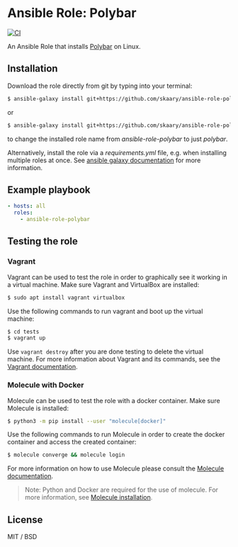 # Ansible Role: Polybar
[![CI](https://github.com/skaary/ansible-role-polybar/actions/workflows/ci.yml/badge.svg?branch=main&event=push)](https://github.com/skaary/ansible-role-polybar/actions?query=workflow%3Ci)

An Ansible Role that installs [Polybar](https://github.com/polybar/polybar) on Linux.

## Installation

Download the role directly from git by typing into your terminal:

```bash
$ ansible-galaxy install git+https://github.com/skaary/ansible-role-polybar.git

```
or

```bash
$ ansible-galaxy install git+https://github.com/skaary/ansible-role-polybar.git,,polybar
```

to change the installed role name from _ansible-role-polybar_ to just _polybar_.

Alternatively, install the role via a _requirements.yml_ file, e.g. when installing multiple roles at once. See [ansible galaxy documentation](https://galaxy.ansible.com/docs/using/installing.html#installing-multiple-roles-from-a-file) for more information.

<!-- ## Role variables

polybar_user:
  - name: ""
    group: ""
    home: ""
polybar_user_home: ""
polybar_install_path: /opt/
polybar_dir: "{{ polybar_user_home }}/.config/polybar/" -->

## Example playbook

```yaml
- hosts: all
  roles:
    - ansible-role-polybar
```

## Testing the role

### Vagrant

Vagrant can be used to test the role in order to graphically see it working in a virtual machine. Make sure Vagrant and VirtualBox are installed:

```bash
$ sudo apt install vagrant virtualbox
```

Use the following commands to run vagrant and boot up the virtual machine:

```bash
$ cd tests
$ vagrant up
```

Use `vagrant destroy` after you are done testing to delete the virtual machine. For more information about Vagrant and its commands, see the [Vagrant documentation](https://www.vagrantup.com/docs/cli).

### Molecule with Docker

Molecule can be used to test the role with a docker container. Make sure Molecule is installed:

```bash
$ python3 -m pip install --user "molecule[docker]"
```

Use the following commands to run Molecule in order to create the docker container and access the created container:
```bash
$ molecule converge && molecule login
```

For more information on how to use Molecule please consult the [Molecule documentation](https://molecule.readthedocs.io/en/latest/getting-started.html).

> Note: Python and Docker are required for the use of molecule. For more information, see [Molecule installation](https://molecule.readthedocs.io/en/latest/installation.html).

## License

MIT / BSD

